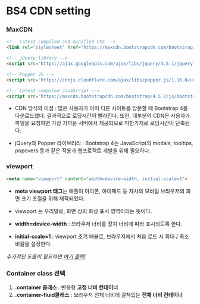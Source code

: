 # BS4 CDN setting

### MaxCDN

```html
<!-- Latest compiled and minified CSS -->
<link rel="stylesheet" href="https://maxcdn.bootstrapcdn.com/bootstrap/4.5.2/css/bootstrap.min.css">

<!-- jQuery library -->
<script src="https://ajax.googleapis.com/ajax/libs/jquery/3.5.1/jquery.min.js"></script>

<!-- Popper JS -->
<script src="https://cdnjs.cloudflare.com/ajax/libs/popper.js/1.16.0/umd/popper.min.js"></script>

<!-- Latest compiled JavaScript -->
<script src="https://maxcdn.bootstrapcdn.com/bootstrap/4.5.2/js/bootstrap.min.js"></script>
```

- CDN 방식의 이점 : 많은 사용자가 이미 다른 사이트를 방문할 때 Bootstrap 4를 다운로드했다. 결과적으로 로딩시간이 빨라진다. 또한, 대부분의 CDN은 사용자가 파일을 요청하면 가장 가까운 서버에서 제공되므로 마찬가지로 로딩시간이 단축된다.

- jQuery와 Popper 라이브러리 : Bootstrap 4는 JavaScript의 modals, tooltips, popovers 등과 같은 적용과 웹프로젝트 개발을 위해 필요하다.

### viewport

```html
<meta name="viewport" content="width=device-width, initial-scale=1">
```

- **meta viewport 태그**는 애플이 아이폰, 아이패드 등 자사의 모바일 브라우저의 화면 크기 조절을 위해 제작되었다.

- viewport 는 우리말로, 화면 상의 화상 표시 영역이라는 뜻이다. 

- **width=device-width** : 브라우저 너비를 장치 너비에 따라 표시되도록 한다.

- **initial-scale=1** : viewport 초기 배율로, 브라우저에서 처음 로드 시 확대 / 축소 비율을 설정한다.
  
_추가적인 도움이 필요하면 [여기 클릭!](https://aboooks.tistory.com/352)_  

### Container class 선택

1. **.container 클래스** : 반응형 **고정 너비 컨테이너**
2. **.container-fluid클래스** : 브라우저 전체 너비에 걸쳐있는 **전체 너비 컨테이너**

